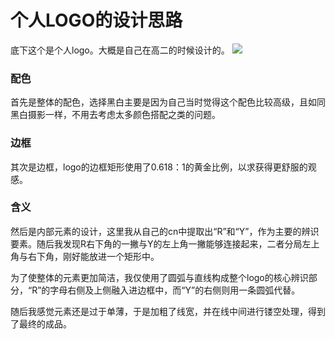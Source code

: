 # 个人LOGO的设计思路
底下这个是个人logo。大概是自己在高二的时候设计的。
<img src="/MyBlog/images/avatar/Richard-Yi LOGO.jpg" class="smallSize"></img>


### 配色
首先是整体的配色，选择黑白主要是因为自己当时觉得这个配色比较高级，且如同黑白摄影一样，不用去考虑太多颜色搭配之类的问题。
### 边框
其次是边框，logo的边框矩形使用了0.618：1的黄金比例，以求获得更舒服的观感。
### 含义
然后是内部元素的设计，这里我从自己的cn中提取出“R”和“Y”，作为主要的辨识要素。随后我发现R右下角的一撇与Y的左上角一撇能够连接起来，二者分局左上角与右下角，刚好能放进一个矩形中。

为了使整体的元素更加简洁，我仅使用了圆弧与直线构成整个logo的核心辨识部分，“R”的字母右侧及上侧融入进边框中，而“Y”的右侧则用一条圆弧代替。

随后我感觉元素还是过于单薄，于是加粗了线宽，并在线中间进行镂空处理，得到了最终的成品。


